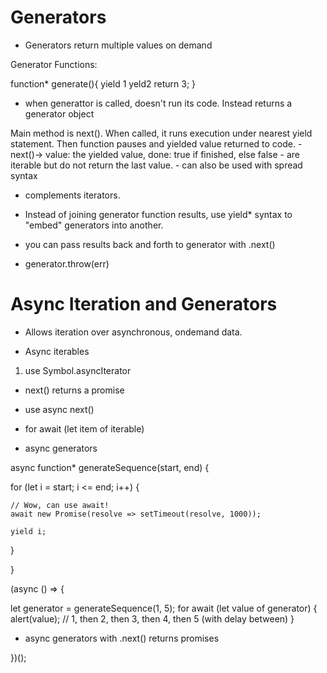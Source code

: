 # Generators

- Generators return multiple values on demand

Generator Functions:

function* generate(){
yield 1
yeld2
return 3;
}

- when generattor is called, doesn't run its code. Instead returns a generator object

Main method is next(). When called, it runs execution under nearest yield statement. Then function pauses and yielded value returned to code.
    - next()-> value: the yielded value, done: true if finished, else false
    - are iterable but do not return the last value.
    - can also be used with spread syntax
- complements iterators.

- Instead of joining generator function results, use yield* syntax to "embed" generators into another.


- you can pass results back and forth to generator with .next()
- generator.throw(err) 

# Async Iteration and Generators

- Allows iteration over asynchronous, ondemand data.

- Async iterables

1. use Symbol.asyncIterator
- next() returns a promise
- use async next()
- for await (let item of iterable)

- async generators

async function* generateSequence(start, end) {

  for (let i = start; i <= end; i++) {

    // Wow, can use await!
    await new Promise(resolve => setTimeout(resolve, 1000));

    yield i;
  }

}

(async () => {

  let generator = generateSequence(1, 5);
  for await (let value of generator) {
    alert(value); // 1, then 2, then 3, then 4, then 5 (with delay between)
  }

  - async generators with .next() returns promises

})();
